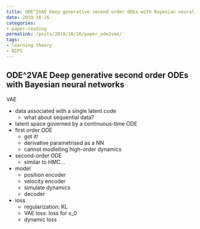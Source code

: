 ```yaml
---
title: ODE^2VAE Deep generative second order ODEs with Bayesian neural networks
date: 2019-10-26
categories:
- paper-reading
permalink: /posts/2019/10/26/paper_ode2vae/
tags:
- learning theory
- NIPS
---
```


## ODE^2VAE Deep generative second order ODEs with Bayesian neural networks

VAE
- data associated with a single latent code
    - what about sequential data?
- latent space governed by a continuous-time ODE
- first order ODE
    - got it!
    - derivative parametrised as a NN
    - cannot modlelling high-order dynamics
- second-order ODE
    - similar to HMC...
- model
    - position encoder
    - velocity encoder
    - simulate dynamics
    - decoder
- loss
    - regularization: KL
    - VAE loss: loss for x_0
    - dynamic loss
